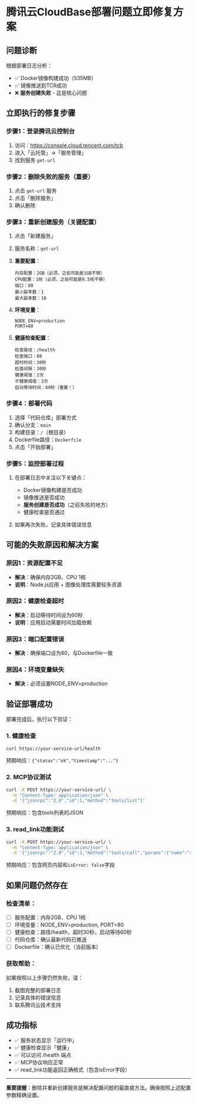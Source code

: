 # 腾讯云CloudBase部署问题立即修复方案

## 问题诊断

根据部署日志分析：
- ✅ Docker镜像构建成功（535MB）
- ✅ 镜像推送到TCR成功
- ❌ **服务创建失败** - 这是核心问题

## 立即执行的修复步骤

### 步骤1：登录腾讯云控制台

1. 访问：https://console.cloud.tencent.com/tcb
2. 进入「云托管」→「服务管理」
3. 找到服务 `get-url`

### 步骤2：删除失败的服务（重要）

1. 点击 `get-url` 服务
2. 点击「删除服务」
3. 确认删除

### 步骤3：重新创建服务（关键配置）

1. 点击「新建服务」
2. 服务名称：`get-url`
3. **重要配置**：
   ```
   内存配置：2GB（必须，之前可能是1GB不够）
   CPU配置：1核（必须，之前可能是0.5核不够）
   端口：80
   最小副本数：1
   最大副本数：10
   ```

4. **环境变量**：
   ```
   NODE_ENV=production
   PORT=80
   ```

5. **健康检查配置**：
   ```
   检查路径：/health
   检查端口：80
   超时时间：30秒
   检查间隔：30秒
   健康阈值：2次
   不健康阈值：3次
   启动等待时间：60秒（重要！）
   ```

### 步骤4：部署代码

1. 选择「代码仓库」部署方式
2. 确认分支：`main`
3. 构建目录：`/`（根目录）
4. Dockerfile路径：`Dockerfile`
5. 点击「开始部署」

### 步骤5：监控部署过程

1. 在部署日志中关注以下关键点：
   - Docker镜像构建是否成功
   - 镜像推送是否成功
   - **服务创建是否成功**（之前失败的地方）
   - 健康检查是否通过

2. 如果再次失败，记录具体错误信息

## 可能的失败原因和解决方案

### 原因1：资源配置不足
- **解决**：确保内存2GB、CPU 1核
- **说明**：Node.js应用 + 图像处理库需要较多资源

### 原因2：健康检查超时
- **解决**：启动等待时间设为60秒
- **说明**：应用启动需要时间加载依赖

### 原因3：端口配置错误
- **解决**：确保端口设为80，与Dockerfile一致

### 原因4：环境变量缺失
- **解决**：必须设置NODE_ENV=production

## 验证部署成功

部署完成后，执行以下验证：

### 1. 健康检查
```bash
curl https://your-service-url/health
```
预期响应：`{"status":"ok","timestamp":"..."}`

### 2. MCP协议测试
```bash
curl -X POST https://your-service-url/ \
  -H "Content-Type: application/json" \
  -d '{"jsonrpc":"2.0","id":1,"method":"tools/list"}'
```
预期响应：包含tools列表的JSON

### 3. read_link功能测试
```bash
curl -X POST https://your-service-url/ \
  -H "Content-Type: application/json" \
  -d '{"jsonrpc":"2.0","id":1,"method":"tools/call","params":{"name":"read_link","arguments":{"url":"https://www.baidu.com"}}}'
```
预期响应：包含网页内容和`isError: false`字段

## 如果问题仍然存在

### 检查清单：
- [ ] 服务配置：内存2GB、CPU 1核
- [ ] 环境变量：NODE_ENV=production, PORT=80
- [ ] 健康检查：路径/health，超时30秒，启动等待60秒
- [ ] 代码仓库：确认最新代码已推送
- [ ] Dockerfile：确认已优化（当前版本）

### 获取帮助：
如果按照以上步骤仍然失败，请：
1. 截图完整的部署日志
2. 记录具体的错误信息
3. 联系腾讯云技术支持

## 成功指标

- ✅ 服务状态显示「运行中」
- ✅ 健康检查显示「健康」
- ✅ 可以访问 /health 端点
- ✅ MCP协议响应正常
- ✅ read_link功能返回正确格式（包含isError字段）

---

**重要提醒**：删除并重新创建服务是解决配置问题的最直接方法。确保按照上述配置参数精确设置。